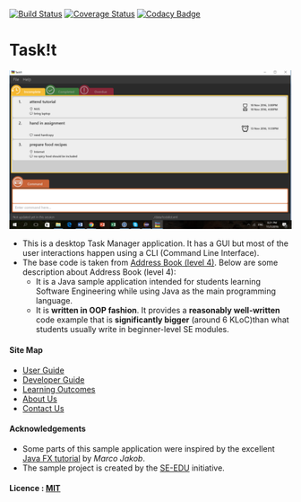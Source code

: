 [![Build Status](https://travis-ci.org/CS2103AUG2016-T15-C3/main.svg?branch=master)](https://travis-ci.org/CS2103AUG2016-T15-C3/main)
[![Coverage Status](https://coveralls.io/repos/github/CS2103AUG2016-T15-C3/main/badge.svg)](https://coveralls.io/github/CS2103AUG2016-T15-C3/main)
[![Codacy Badge](https://api.codacy.com/project/badge/Grade/ba97fe95f1454a2291ad666c07e43d12)](https://www.codacy.com/app/shiya_95/main?utm_source=github.com&amp;utm_medium=referral&amp;utm_content=CS2103AUG2016-T15-C3/main&amp;utm_campaign=Badge_Grade)

# Task!t

<img src="docs/images/Taskit_ui.png" width="600"><br>

* This is a desktop Task Manager application. It has a GUI but most of the user interactions happen using 
  a CLI (Command Line Interface).
* The base code is taken from [Address Book (level 4)](https://github.com/nus-cs2103-AY1617S1/addressbook-level4). Below are some         description about Address Book (level 4):
  * It is a Java sample application intended for students learning Software Engineering while using Java as 
    the main programming language. 
  * It is **written in OOP fashion**. It provides a **reasonably well-written** code example that is 
    **significantly bigger** (around 6 KLoC)than what students usually write in beginner-level SE modules. 

  
#### Site Map
* [User Guide](docs/UserGuide.md) 
* [Developer Guide](docs/DeveloperGuide.md) 
* [Learning Outcomes](docs/LearningOutcomes.md) 
* [About Us](docs/AboutUs.md)
* [Contact Us](docs/ContactUs.md)


#### Acknowledgements

* Some parts of this sample application were inspired by the excellent 
  [Java FX tutorial](http://code.makery.ch/library/javafx-8-tutorial/) by *Marco Jakob*. 
* The sample project is created by the [SE-EDU](https://github.com/se-edu/) initiative.


#### Licence : [MIT](LICENSE)
